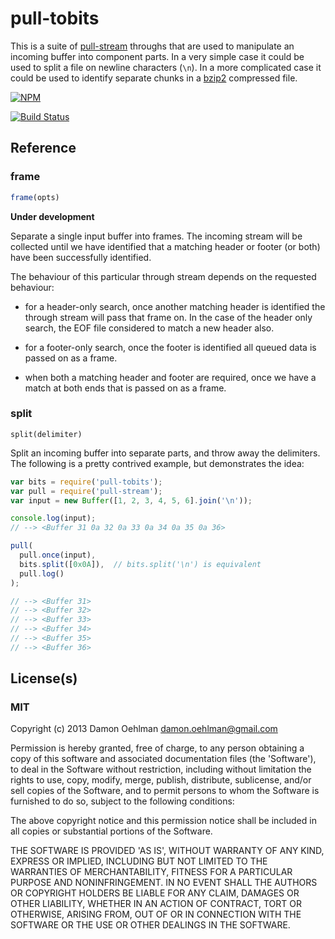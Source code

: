 # pull-tobits

This is a suite of [pull-stream](https://github.com/dominictarr/pull-stream)
throughs that are used to manipulate an incoming buffer into component
parts. In a very simple case it could be used to split a file on 
newline characters (`\n`).  In a more complicated case it could be used
to identify separate chunks in a [bzip2](http://en.wikipedia.org/wiki/Bzip2)
compressed file.


[![NPM](https://nodei.co/npm/pull-tobits.png)](https://nodei.co/npm/pull-tobits/)

[![Build Status](https://travis-ci.org/DamonOehlman/pull-tobits.png?branch=master)](https://travis-ci.org/DamonOehlman/pull-tobits)

## Reference

### frame

```js
frame(opts)
```

__Under development__

Separate a single input buffer into frames.  The incoming stream will 
be collected until we have identified that a matching header or footer (or
both) have been successfully identified.

The behaviour of this particular through stream depends on the requested
behaviour:

- for a header-only search, once another matching header is
  identified the through stream will pass that frame on.  In the case
  of the header only search, the EOF file considered to match a new header
  also.

- for a footer-only search, once the footer is identified all queued 
  data is passed on as a frame.

- when both a matching header and footer are required, once we have a match
  at both ends that is passed on as a frame.

### split

```
split(delimiter)
```

Split an incoming buffer into separate parts, and throw away the
delimiters. The following is a pretty contrived example, but demonstrates
the idea:

```js
var bits = require('pull-tobits');
var pull = require('pull-stream');
var input = new Buffer([1, 2, 3, 4, 5, 6].join('\n'));

console.log(input);
// --> <Buffer 31 0a 32 0a 33 0a 34 0a 35 0a 36>

pull(
  pull.once(input),
  bits.split([0x0A]),  // bits.split('\n') is equivalent
  pull.log()
);

// --> <Buffer 31>
// --> <Buffer 32>
// --> <Buffer 33>
// --> <Buffer 34>
// --> <Buffer 35>
// --> <Buffer 36>
```

## License(s)

### MIT

Copyright (c) 2013 Damon Oehlman <damon.oehlman@gmail.com>

Permission is hereby granted, free of charge, to any person obtaining
a copy of this software and associated documentation files (the
'Software'), to deal in the Software without restriction, including
without limitation the rights to use, copy, modify, merge, publish,
distribute, sublicense, and/or sell copies of the Software, and to
permit persons to whom the Software is furnished to do so, subject to
the following conditions:

The above copyright notice and this permission notice shall be
included in all copies or substantial portions of the Software.

THE SOFTWARE IS PROVIDED 'AS IS', WITHOUT WARRANTY OF ANY KIND,
EXPRESS OR IMPLIED, INCLUDING BUT NOT LIMITED TO THE WARRANTIES OF
MERCHANTABILITY, FITNESS FOR A PARTICULAR PURPOSE AND NONINFRINGEMENT.
IN NO EVENT SHALL THE AUTHORS OR COPYRIGHT HOLDERS BE LIABLE FOR ANY
CLAIM, DAMAGES OR OTHER LIABILITY, WHETHER IN AN ACTION OF CONTRACT,
TORT OR OTHERWISE, ARISING FROM, OUT OF OR IN CONNECTION WITH THE
SOFTWARE OR THE USE OR OTHER DEALINGS IN THE SOFTWARE.
